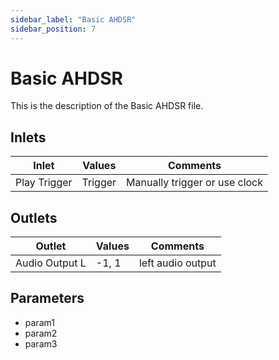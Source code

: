 ```yaml
---
sidebar_label: "Basic AHDSR"
sidebar_position: 7
---
```


# Basic AHDSR

This is the description of the Basic AHDSR file.

## Inlets

| Inlet | Values | Comments |  
| --- | --- | --- |
| Play Trigger | Trigger | Manually trigger or use clock |

## Outlets

| Outlet | Values | Comments |  
| --- | --- | --- |
| Audio Output L | -1, 1 | left audio output |

## Parameters

- param1
- param2
- param3